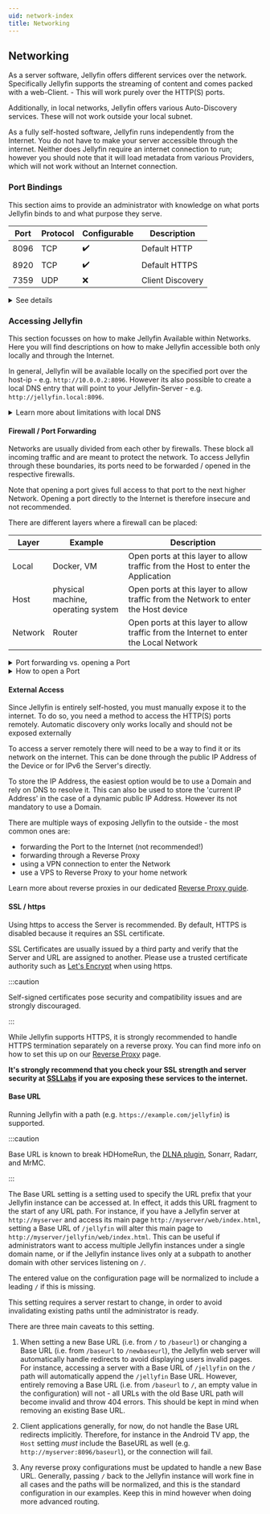 ```yaml
---
uid: network-index
title: Networking
---
```


## Networking

As a server software, Jellyfin offers different services over the network.
Specifically Jellyfin supports the streaming of content and comes packed with a web-Client. - This will work purely over the HTTP(S) ports.

Additionally, in local networks, Jellyfin offers various Auto-Discovery services. These will not work outside your local subnet.

As a fully self-hosted software, Jellyfin runs independently from the Internet.
You do not have to make your server accessible through the internet.
Neither does Jellyfin require an internet connection to run; however you should note that it will load metadata from various Providers, which will not work without an Internet connection.

### Port Bindings

This section aims to provide an administrator with knowledge on what ports Jellyfin binds to and what purpose they serve.

| Port | Protocol | Configurable | Description |
|---|---|---|---|
| 8096 | TCP | ✔️ | Default HTTP |
| 8920 | TCP | ✔️ | Default HTTPS |
| 7359 | UDP | ❌ | Client Discovery |

<details>
<summary>See details</summary>

- **HTTP Traffic** (8096/TCP):
    The web frontend can be accessed here. You can modify this setting from the **Networking** page in the admin settings.

- **HTTPS Traffic** (8920/TCP):
    Used when https is enabled. By default this port will not be used.
    This setting can also be modified from the **Networking** page to use a different port.

- **Client Discovery** (7359/UDP):
    Allows clients to discover Jellyfin on the local network. A broadcast message to this port will return detailed information about your server that includes name, ip-address and ID.

</details>

### Accessing Jellyfin

This section focusses on how to make Jellyfin Available within Networks.
Here you will find descriptions on how to make Jellyfin accessible both only locally and through the Internet.

In general, Jellyfin will be available locally on the specified port over the host-ip - e.g. `http://10.0.0.2:8096`.
However its also possible to create a local DNS entry that will point to your Jellyfin-Server - e.g. `http://jellyfin.local:8096`.

<details>
<summary>Learn more about limitations with local DNS</summary>

Devices like Google Chromecast or Google Streamer use hardcoded DNS Servers - therefore they will not make use of your local DNS entries.
There are multiple workarounds for this issue.

The easiest involves the usage of IPv6 Entries in the public DNS.
Since IPv6 addresses do not differentiate between local and public, the address will be abled to be resolved locally.
This, however, requires the use of a public DNS server - The Jellyfin Server does not have to be accessible from the outside though!

</details>

#### Firewall / Port Forwarding

Networks are usually divided from each other by firewalls. These block all incoming traffic and are meant to protect the network.
To access Jellyfin through these boundaries, its ports need to be forwarded / opened in the respective firewalls.

Note that opening a port gives full access to that port to the next higher Network.
Opening a port directly to the Internet is therefore insecure and not recommended.

There are different layers where a firewall can be placed:

| Layer | Example | Description |
| --- | --- | --- |
| Local | Docker, VM | Open ports at this layer to allow traffic from the Host to enter the Application |
| Host | physical machine, operating system | Open ports at this layer to allow traffic from the Network to enter the Host device |
| Network | Router | Open ports at this layer to allow traffic from the Internet to enter the Local Network |

<details>
<summary>Port forwarding vs. opening a Port</summary>

Whilst Routers often allow you to forward a port, firewalls typically only allow you to open one.
The difference is within the Target. Opening a Port essentially just means that traffic on this Port will go through.
Forwarding a Port you typically do in NAT scenarios - traffic is coming in on your public IP Address, what device inside your network should recieve it.
Sometimes, port forwarding also lets you map an external port to a different internal port.

</details>

<details>
<summary>How to open a Port</summary>

How exactly a port will be opened depends on your firewall software and its UI.
Here is linked below how to open ports for:

- [Windows Firewall](https://learn.microsoft.com/en-us/sql/reporting-services/report-server/configure-a-firewall-for-report-server-access?view=sql-server-ver16#open-ports-in-windows-firewall)
- [firewalld](https://firewalld.org/documentation/howto/open-a-port-or-service.html)
- [Uncomplicated Firewall](https://wiki.ubuntu.com/UncomplicatedFirewall#Basic_Usage) (ufw)
- [nftables](https://wiki.nftables.org/wiki-nftables/index.php/Main_Page)

</details>

#### External Access

Since Jellyfin is entirely self-hosted, you must manually expose it to the internet.
To do so, you need a method to access the HTTP(S) ports remotely.
Automatic discovery only works locally and should not be exposed externally

To access a server remotely there will need to be a way to find it or its network on the internet.
This can be done through the public IP Address of the Device or for IPv6 the Server's directly.

To store the IP Address, the easiest option would be to use a Domain and rely on DNS to resolve it.
This can also be used to store the 'current IP Address' in the case of a dynamic public IP Address.
However its not mandatory to use a Domain.

There are multiple ways of exposing Jellyfin to the outside - the most common ones are:

- forwarding the Port to the Internet (not recommended!)
- forwarding through a Reverse Proxy
- using a VPN connection to enter the Network
- use a VPS to Reverse Proxy to your home network

Learn more about reverse proxies in our dedicated [Reverse Proxy guide](./reverse-proxy/).

#### SSL / https

Using https to access the Server is recommended.
By default, HTTPS is disabled because it requires an SSL certificate.

SSL Certificates are usually issued by a third party and verify that the Server and URL are assigned to another.
Please use a trusted certificate authority such as [Let's Encrypt](./advanced/letsencrypt) when using https.

:::caution

Self-signed certificates pose security and compatibility issues and are strongly discouraged.

:::

While Jellyfin supports HTTPS, it is strongly recommended to handle HTTPS termination separately on a reverse proxy. You can find more info on how to set this up on our [Reverse Proxy](./reverse-proxy/) page.

**It's strongly recommend that you check your SSL strength and server security at [SSLLabs](https://www.ssllabs.com/ssltest/analyze.html) if you are exposing these services to the internet.**

#### Base URL

Running Jellyfin with a path (e.g. `https://example.com/jellyfin`) is supported.

:::caution

Base URL is known to break HDHomeRun, the [DLNA plugin](./dlna/), Sonarr, Radarr, and MrMC.

:::

The Base URL setting is a setting used to specify the URL prefix that your Jellyfin instance can be accessed at. In effect, it adds this URL fragment to the start of any URL path. For instance, if you have a Jellyfin server at `http://myserver` and access its main page `http://myserver/web/index.html`, setting a Base URL of `/jellyfin` will alter this main page to `http://myserver/jellyfin/web/index.html`. This can be useful if administrators want to access multiple Jellyfin instances under a single domain name, or if the Jellyfin instance lives only at a subpath to another domain with other services listening on `/`.

The entered value on the configuration page will be normalized to include a leading `/` if this is missing.

This setting requires a server restart to change, in order to avoid invalidating existing paths until the administrator is ready.

There are three main caveats to this setting.

1. When setting a new Base URL (i.e. from `/` to `/baseurl`) or changing a Base URL (i.e. from `/baseurl` to `/newbaseurl`), the Jellyfin web server will automatically handle redirects to avoid displaying users invalid pages. For instance, accessing a server with a Base URL of `/jellyfin` on the `/` path will automatically append the `/jellyfin` Base URL. However, entirely removing a Base URL (i.e. from `/baseurl` to `/`, an empty value in the configuration) will not - all URLs with the old Base URL path will become invalid and throw 404 errors. This should be kept in mind when removing an existing Base URL.

2. Client applications generally, for now, do not handle the Base URL redirects implicitly. Therefore, for instance in the Android TV app, the `Host` setting _must_ include the BaseURL as well (e.g. `http://myserver:8096/baseurl`), or the connection will fail.

3. Any reverse proxy configurations must be updated to handle a new Base URL. Generally, passing `/` back to the Jellyfin instance will work fine in all cases and the paths will be normalized, and this is the standard configuration in our examples. Keep this in mind however when doing more advanced routing.
